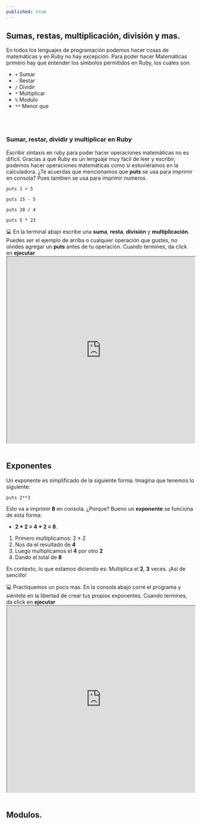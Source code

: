 ```yaml
---
published: true
---
```

## Sumas, restas, multiplicación, división y mas.

En todos los lenguajes de programación podemos hacer cosas de matemáticas y en Ruby no hay excepción. Para poder hacer Matemáticas primero hay que entender los símbolos permitidos en Ruby, los cuales son:

- `+`   Sumar
- `-`   Restar 
- `/`   Dividir
- `*`   Multiplicar
- `%`   Modulo
- `**`  Menor que

<br>
<br>

### Sumar, restar, dividir y multiplicar en Ruby

Escribir sintaxis en ruby para poder hacer operaciones matemáticas no es dificil. Gracias a que Ruby es un lenguaje muy fácil de leer y escribir, podemos hacer operaciones matemáticas como si estuviéramos en la calculadora. ¿Te acuerdas que mencionamos que **puts** se usa para imprimir en consola? Pues tambien se usa para imprimir numeros. 

    puts 1 + 5  

    puts 15 - 5 

    puts 20 / 4 

    puts 5 * 23 
 
<div class="activity"> 
 💻
En la terminal abajo escribe una <strong>suma</strong>, <strong>resta</strong>, <strong>división</strong> y <strong>multiplicación</strong>. Puedes ser el ejemplo de arriba o cualquier operación que gustes, no olvides agregar un <strong>puts</strong> antes de tu operación. Cuando termines, da click en <strong>ejecutar</strong>
</div> 
 
<iframe src="https://paiza.io/projects/e/z4klPIE6_kqiebKpxfz-Ow?theme=monokai" width="100%" height="500" scrolling="no" seamless="seamless"></iframe>
 

<br>
<br>

## Exponentes

Un exponente es simplificado de la siguiente forma. Imagina que tenemos lo siguiente:

    puts 2**3
     
Esto va a imprimir **8** en consola. ¿Porque? Bueno un **exponente** se funciona de esta forma:
- **2  *  2  =  4  *  2  =  8**.

1. Primero multiplicamos: 2 * 2
2. Nos da el resultado de **4**
3. Luego multiplicamos el **4** por otro **2**
4. Dando el total de **8**

En contexto, lo que estamos diciendo es: Multiplica el **2**, **3** veces. ¡Asi de sencillo!

<div class="activity"> 
 💻
Practiquemos un poco mas. En la consola abajo corre el programa y siéntete en la libertad de crear tus propios exponentes. Cuando termines, da click en <strong>ejecutar</strong>
</div> 
<iframe src="https://paiza.io/projects/e/wRKHdynGsqrsKEMxUBgdhw?theme=monokai" width="100%" height="500" scrolling="no" seamless="seamless"></iframe>


<br>
<br>

## Modulos.
